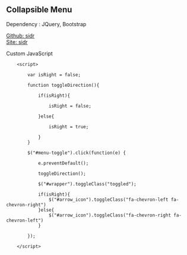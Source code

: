 


## Collapsible Menu

Dependency : JQuery, Bootstrap     

[Github: sidr](https://github.com/artberri/sidr)    
[Site: sidr](https://www.berriart.com/sidr/)    

Custom JavaScript
```
	<script>
	
		var isRight = false;
		
		function toggleDirection(){
			
			if(isRight){
				
				isRight = false;
				
			}else{
				
				isRight = true;
				
			}
		}
	
		$("#menu-toggle").click(function(e) {
			
			e.preventDefault();
			
			toggleDirection();
			
			$("#wrapper").toggleClass("toggled");
			
			if(isRight){
				$("#arrow_icon").toggleClass("fa-chevron-left fa-chevron-right")
			}else{
				$("#arrow_icon").toggleClass("fa-chevron-right fa-chevron-left")
			}
		
		});
		
	</script>
```
